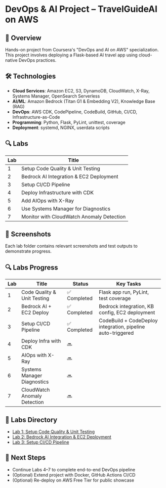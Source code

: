 # DevOps & AI Project – TravelGuideAI on AWS

## 📌 Overview
Hands-on project from Coursera's "DevOps and AI on AWS" specialization. This project involves deploying a Flask-based AI travel app using cloud-native DevOps practices.

## 🛠️ Technologies
- **Cloud Services**: Amazon EC2, S3, DynamoDB, CloudWatch, X-Ray, Systems Manager, OpenSearch Serverless
- **AI/ML**: Amazon Bedrock (Titan G1 & Embedding V2), Knowledge Base (RAG)
- **DevOps**: AWS CDK, CodePipeline, CodeBuild, GitHub, CI/CD, Infrastructure-as-Code
- **Programming**: Python, Flask, PyLint, unittest, coverage
- **Deployment**: systemd, NGINX, userdata scripts

## 🔍 Labs

| Lab | Title |
|-----|-------------------------------|
| 1 | Setup Code Quality & Unit Testing |
| 2 | Bedrock AI Integration & EC2 Deployment |
| 3 | Setup CI/CD Pipeline |
| 4 | Deploy Infrastructure with CDK |
| 5 | Add AIOps with X-Ray |
| 6 | Use Systems Manager for Diagnostics |
| 7 | Monitor with CloudWatch Anomaly Detection |

## 📸 Screenshots
Each lab folder contains relevant screenshots and test outputs to demonstrate progress.

## 🔍 Labs Progress

| Lab | Title | Status | Key Tasks |
|-----|-------|--------|-----------|
| 1 | Code Quality & Unit Testing | ✅ Completed | Flask app run, PyLint, test coverage |
| 2 | Bedrock AI + EC2 Deploy | ✅ Completed | Bedrock integration, KB config, EC2 deployment |
| 3 | Setup CI/CD Pipeline | ✅ Completed | CodeBuild + CodeDeploy integration, pipeline auto-triggered |
| 4 | Deploy Infra with CDK | 🔜 | |
| 5 | AIOps with X-Ray | 🔜 | |
| 6 | Systems Manager Diagnostics | 🔜 | |
| 7 | CloudWatch Anomaly Detection | 🔜 | |

## 📁 Labs Directory

- [Lab 1: Setup Code Quality & Unit Testing](./lab1-setup-code-quality/)
- [Lab 2: Bedrock AI Integration & EC2 Deployment](./lab2-deploy-base-app/)
- [Lab 3: Setup CI/CD Pipeline](./lab3-setup-cicd/)

## 🧪 Next Steps
- Continue Labs 4–7 to complete end-to-end DevOps pipeline
- (Optional) Extend project with Docker, GitHub Actions CI/CD
- (Optional) Re-deploy on AWS Free Tier for public showcase
